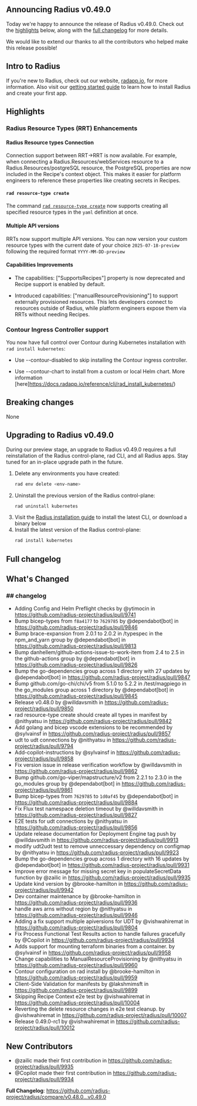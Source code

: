 ## Announcing Radius v0.49.0

Today we're happy to announce the release of Radius v0.49.0. Check out the [highlights](#highlights) below, along with the [full changelog](#full-changelog) for more details.

We would like to extend our thanks to all the contributors who helped make this release possible!

## Intro to Radius

If you're new to Radius, check out our website, [radapp.io](https://radapp.io), for more information. Also visit our [getting started guide](https://docs.radapp.io/getting-started/) to learn how to install Radius and create your first app.

## Highlights

### Radius Resource Types (RRT) Enhancements

#### Radius Resource types Connection

Connection support between RRT->RRT is now available. For example, when connecting a Radius.Resources/webServices resource to a Radius.Resources/postgreSQL resource, the PostgreSQL properties are now included in the Recipe's context object. This makes it easier for platform engineers to reference these properties like creating secrets in Recipes.

#### `rad resource-type create`

The command [`rad resource-type create`](https://docs.radapp.io/reference/cli/rad_resource-type_create/) now supports creating all specified resource types in the `yaml` definition at once.

#### Multiple API versions 

RRTs now support multiple API versions. You can now version your custom resource types with the current date of your choice `2025-07-18-preview` following the required format `YYYY-MM-DD-preview`

#### Capabilities Improvements

- The capabilities: ["SupportsRecipes"] property is now deprecated and Recipe support is enabled by default. 

- Introduced capabilities: ["manualResourceProvisioning"] to support externally provisioned resources. This lets developers connect to resources outside of Radius, while platform engineers expose them via RRTs without needing Recipes.

### Contour Ingress Controller support

You now have full control over Contour during Kubernetes installation with `rad install kubernetes`:

- Use --contour-disabled to skip installing the Contour ingress controller.

- Use --contour-chart to install from a custom or local Helm chart. More information [here]https://docs.radapp.io/reference/cli/rad_install_kubernetes/)

## Breaking changes

None

## Upgrading to Radius v0.49.0

During our preview stage, an upgrade to Radius v0.49.0 requires a full reinstallation of the Radius control-plane, rad CLI, and all Radius apps. Stay tuned for an in-place upgrade path in the future.

1. Delete any environments you have created:
   ```bash
   rad env delete <env-name>
   ```
2. Uninstall the previous version of the Radius control-plane:
   ```bash
   rad uninstall kubernetes
   ```
3. Visit the [Radius installation guide](https://docs.radapp.io/getting-started/install/) to install the latest CLI, or download a binary below
4. Install the latest version of the Radius control-plane:
   ```bash
   rad install kubernetes
   ```

## Full changelog

<!-- Release notes generated using configuration in .github/release.yml at main -->

## What's Changed
### ## changelog
* Adding Config and Helm Preflight checks by @ytimocin in https://github.com/radius-project/radius/pull/9741
* Bump bicep-types from `f8a4177` to `7629785` by @dependabot[bot] in https://github.com/radius-project/radius/pull/9846
* Bump brace-expansion from 2.0.1 to 2.0.2 in /typespec in the npm_and_yarn group by @dependabot[bot] in https://github.com/radius-project/radius/pull/9813
* Bump danhellem/github-actions-issue-to-work-item from 2.4 to 2.5 in the github-actions group by @dependabot[bot] in https://github.com/radius-project/radius/pull/9826
* Bump the go-dependencies group across 1 directory with 27 updates by @dependabot[bot] in https://github.com/radius-project/radius/pull/9847
* Bump github.com/go-chi/chi/v5 from 5.1.0 to 5.2.2 in /test/magpiego in the go_modules group across 1 directory by @dependabot[bot] in https://github.com/radius-project/radius/pull/9845
* Release v0.48.0 by @willdavsmith in https://github.com/radius-project/radius/pull/9850
* rad resource-type create should create all types in manifest by @nithyatsu in https://github.com/radius-project/radius/pull/9842
* Add golang and bicep vscode extensions to be recommended by @sylvainsf in https://github.com/radius-project/radius/pull/9857
* udt to udt connections by @nithyatsu in https://github.com/radius-project/radius/pull/9794
* Add-copilot-instructions by @sylvainsf in https://github.com/radius-project/radius/pull/9858
* Fix version issue in release verification workflow by @willdavsmith in https://github.com/radius-project/radius/pull/9862
* Bump github.com/go-viper/mapstructure/v2 from 2.2.1 to 2.3.0 in the go_modules group by @dependabot[bot] in https://github.com/radius-project/radius/pull/9861
* Bump bicep-types from `7629785` to `1d0af45` by @dependabot[bot] in https://github.com/radius-project/radius/pull/9884
* Fix Flux test namespace deletion timeout by @willdavsmith in https://github.com/radius-project/radius/pull/9827
* E2E tests for udt connections  by @nithyatsu in https://github.com/radius-project/radius/pull/9856
* Update release documentation for Deployment Engine tag push by @willdavsmith in https://github.com/radius-project/radius/pull/9913
* modify udt2udt test to remove unneccessary dependency on configmap by @nithyatsu in https://github.com/radius-project/radius/pull/9923
* Bump the go-dependencies group across 1 directory with 16 updates by @dependabot[bot] in https://github.com/radius-project/radius/pull/9931
* Improve error message for missing secret key in populateSecretData function by @zailic in https://github.com/radius-project/radius/pull/9935
* Update kind version by @brooke-hamilton in https://github.com/radius-project/radius/pull/9942
* Dev container maintenance by @brooke-hamilton in https://github.com/radius-project/radius/pull/9936
* handle aws arns without region by @nithyatsu in https://github.com/radius-project/radius/pull/9946
* Adding a fix support multiple apiversions for UDT by @vishwahiremat in https://github.com/radius-project/radius/pull/9804
* Fix Process Functional Test Results action to handle failures gracefully by @Copilot in https://github.com/radius-project/radius/pull/9934
* Adds support for mounting terraform binaries from a container. by @sylvainsf in https://github.com/radius-project/radius/pull/9958
* Change capabilities to ManualResourceProvisioning by @nithyatsu in https://github.com/radius-project/radius/pull/9960
* Contour configuration on rad install by @brooke-hamilton in https://github.com/radius-project/radius/pull/9959
* Client-Side Validation for manifests by @lakshmimsft in https://github.com/radius-project/radius/pull/9899
* Skipping Recipe Context e2e test by @vishwahiremat in https://github.com/radius-project/radius/pull/10004
* Reverting the delete resource changes in e2e test cleanup. by @vishwahiremat in https://github.com/radius-project/radius/pull/10007
* Release 0.49.0-rc1 by @vishwahiremat in https://github.com/radius-project/radius/pull/10012

## New Contributors
* @zailic made their first contribution in https://github.com/radius-project/radius/pull/9935
* @Copilot made their first contribution in https://github.com/radius-project/radius/pull/9934

**Full Changelog**: https://github.com/radius-project/radius/compare/v0.48.0...v0.49.0
